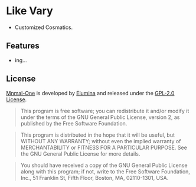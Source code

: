 # Like Vary
- Customized Cosmatics.

## Features
- ing...

## License
[Mnmal-One](https://jekyll.elumina.me/) is developed by [Elumina](https://elumina.me) and released under the [GPL-2.0 License](http://www.gnu.org/licenses/gpl-2.0.html).

> This program is free software; you can redistribute it and/or modify it under the terms of the GNU General Public License, version 2, as published by the Free Software Foundation.

> This program is distributed in the hope that it will be useful, but WITHOUT ANY WARRANTY; without even the implied warranty of MERCHANTABILITY or FITNESS FOR A PARTICULAR PURPOSE. See the GNU General Public License for more details.

> You should have received a copy of the GNU General Public License along with this program; if not, write to the Free Software Foundation, Inc., 51 Franklin St, Fifth Floor, Boston, MA, 02110-1301, USA.

